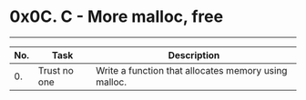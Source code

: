 # 0x0C. C - More malloc, free
---
| No. | Task | Description |
| --- | --- | --- |
| 0. | Trust no one | Write a function that allocates memory using malloc. |
